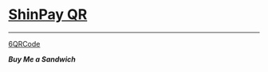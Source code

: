 # [ShinPay QR](https://jisungeda55.github.io/shinpay/)
---
[6QRCode](https://raw.githubusercontent.com/JisungEda55/shinpay/main/anim.gif!)

***Buy Me a Sandwich***
